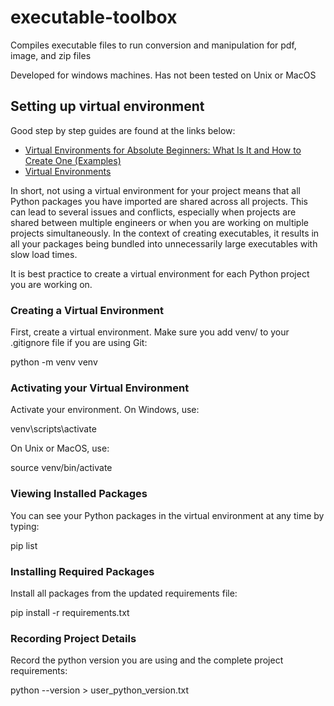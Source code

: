 # executable-toolbox

Compiles executable files to run conversion and manipulation for pdf, image, and zip files 

Developed for windows machines. Has not been tested on Unix or MacOS

## Setting up virtual environment

Good step by step guides are found at the links below: 
- [Virtual Environments for Absolute Beginners: What Is It and How to Create One (Examples)](https://towardsdatascience.com/virtual-environments-for-absolute-beginners-what-is-it-and-how-to-create-one-examples-a48da8982d4b)
- [Virtual Environments](https://towardsdatascience.com/virtual-environments-104c62d48c54)

In short, not using a virtual environment for your project means that all Python packages you have imported are shared across all projects. This can lead to several issues and conflicts, especially when projects are shared between multiple engineers or when you are working on multiple projects simultaneously. In the context of creating executables, it results in all your packages being bundled into unnecessarily large executables with slow load times.

It is best practice to create a virtual environment for each Python project you are working on.

### Creating a Virtual Environment

First, create a virtual environment. Make sure you add venv/ to your .gitignore file if you are using Git:

python -m venv venv

### Activating your Virtual Environment

Activate your environment. On Windows, use:

venv\scripts\activate

On Unix or MacOS, use:

source venv/bin/activate

### Viewing Installed Packages

You can see your Python packages in the virtual environment at any time by typing:

pip list

### Installing Required Packages

Install all packages from the updated requirements file:

pip install -r requirements.txt

### Recording Project Details

Record the python version you are using and the complete project requirements:

python --version > user_python_version.txt
